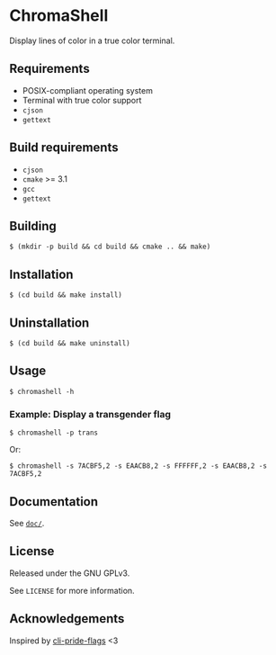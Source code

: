 # ChromaShell

Display lines of color in a true color terminal.

## Requirements

- POSIX-compliant operating system
- Terminal with true color support
- `cjson`
- `gettext`

## Build requirements

- `cjson`
- `cmake` >= 3.1
- `gcc`
- `gettext`

## Building

`$ (mkdir -p build && cd build && cmake .. && make)`

## Installation

`$ (cd build && make install)`

## Uninstallation

`$ (cd build && make uninstall)`

## Usage

`$ chromashell -h`

### Example: Display a transgender flag

`$ chromashell -p trans`

Or:

`$ chromashell -s 7ACBF5,2 -s EAACB8,2 -s FFFFFF,2 -s EAACB8,2 -s 7ACBF5,2`

## Documentation

See [`doc/`](doc).

## License

Released under the GNU GPLv3.

See `LICENSE` for more information.

## Acknowledgements

Inspired by [cli-pride-flags](https://github.com/ExperiBass/cli-pride-flags) <3